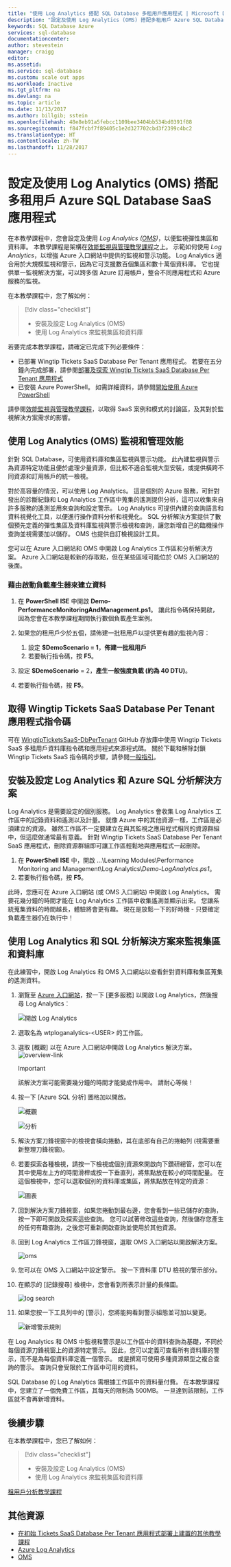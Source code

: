 ```yaml
---
title: "使用 Log Analytics 搭配 SQL Database 多租用戶應用程式 | Microsoft Docs"
description: "設定及使用 Log Analytics (OMS) 搭配多租用戶 Azure SQL Database SaaS 應用程式"
keywords: SQL Database Azure
services: sql-database
documentationcenter: 
author: stevestein
manager: craigg
editor: 
ms.assetid: 
ms.service: sql-database
ms.custom: scale out apps
ms.workload: Inactive
ms.tgt_pltfrm: na
ms.devlang: na
ms.topic: article
ms.date: 11/13/2017
ms.author: billgib; sstein
ms.openlocfilehash: 48e8eb91a5febcc1109bee3404bb534bd0391f88
ms.sourcegitcommit: f847fcbf7f89405c1e2d327702cbd3f2399c4bc2
ms.translationtype: HT
ms.contentlocale: zh-TW
ms.lasthandoff: 11/28/2017
---
```

# <a name="set-up-and-use-log-analytics-oms-with-a-multi-tenant-azure-sql-database-saas-app"></a>設定及使用 Log Analytics (OMS) 搭配多租用戶 Azure SQL Database SaaS 應用程式

在本教學課程中，您會設定及使用 *Log Analytics ([OMS](https://www.microsoft.com/cloud-platform/operations-management-suite))*，以便監視彈性集區和資料庫。 本教學課程是架構在[效能監視與管理教學課程](saas-dbpertenant-performance-monitoring.md)之上。 示範如何使用 *Log Analytics*，以增強 Azure 入口網站中提供的監視和警示功能。 Log Analytics 適合用於大規模監視和警示，因為它可支援數百個集區和數十萬個資料庫。 它也提供單一監視解決方案，可以跨多個 Azure 訂用帳戶，整合不同應用程式和 Azure 服務的監視。

在本教學課程中，您了解如何：

> [!div class="checklist"]
> * 安裝及設定 Log Analytics (OMS)
> * 使用 Log Analytics 來監視集區和資料庫

若要完成本教學課程，請確定已完成下列必要條件：

* 已部署 Wingtip Tickets SaaS Database Per Tenant 應用程式。 若要在五分鐘內完成部署，請參閱[部署及探索 Wingtip Tickets SaaS Database Per Tenant 應用程式](saas-dbpertenant-get-started-deploy.md)
* 已安裝 Azure PowerShell。 如需詳細資料，請參閱[開始使用 Azure PowerShell](https://docs.microsoft.com/powershell/azure/get-started-azureps)

請參閱[效能監視與管理教學課程](saas-dbpertenant-performance-monitoring.md)，以取得 SaaS 案例和模式的討論區，及其對於監視解決方案需求的影響。

## <a name="monitoring-and-managing-performance-with-log-analytics-oms"></a>使用 Log Analytics (OMS) 監視和管理效能

針對 SQL Database，可使用資料庫和集區監視與警示功能。 此內建監視與警示為資源特定功能且便於處理少量資源，但比較不適合監視大型安裝，或提供橫跨不同資源和訂用帳戶的統一檢視。

對於高容量的情況，可以使用 Log Analytics。 這是個別的 Azure 服務，可針對發出的診斷紀錄和 Log Analytics 工作區中蒐集的遙測提供分析，這可以收集來自許多服務的遙測並用來查詢和設定警示。 Log Analytics 可提供內建的查詢語言和資料視覺化工具，以便進行操作資料分析和視覺化。 SQL 分析解決方案提供了數個預先定義的彈性集區及資料庫監視與警示檢視和查詢，讓您新增自己的臨機操作查詢並視需要加以儲存。 OMS 也提供自訂檢視設計工具。

您可以在 Azure 入口網站和 OMS 中開啟 Log Analytics 工作區和分析解決方案。 Azure 入口網站是較新的存取點，但在某些區域可能位於 OMS 入口網站的後面。

### <a name="create-data-by-starting-the-load-generator"></a>藉由啟動負載產生器來建立資料 

1. 在 **PowerShell ISE** 中開啟 **Demo-PerformanceMonitoringAndManagement.ps1**。 讓此指令碼保持開啟，因為您會在本教學課程期間執行數個負載產生案例。
1. 如果您的租用戶少於五個，請佈建一批租用戶以提供更有趣的監視內容︰
   1. 設定 **$DemoScenario = 1**，**佈建一批租用戶**
   1. 若要執行指令碼，按 **F5**。

1. 設定 **$DemoScenario** = 2，**產生一般強度負載 (約為 40 DTU)**。
1. 若要執行指令碼，按 **F5**。

## <a name="get-the-wingtip-tickets-saas-database-per-tenant-application-scripts"></a>取得 Wingtip Tickets SaaS Database Per Tenant 應用程式指令碼

可在 [WingtipTicketsSaaS-DbPerTenant](https://github.com/Microsoft/WingtipTicketsSaaS-DbPerTenant) GitHub 存放庫中使用 Wingtip Tickets SaaS 多租用戶資料庫指令碼和應用程式來源程式碼。 關於下載和解除封鎖 Wingtip Tickets SaaS 指令碼的步驟，請參閱[一般指引](saas-tenancy-wingtip-app-guidance-tips.md)。

## <a name="installing-and-configuring-log-analytics-and-the-azure-sql-analytics-solution"></a>安裝及設定 Log Analytics 和 Azure SQL 分析解決方案

Log Analytics 是需要設定的個別服務。 Log Analytics 會收集 Log Analytics 工作區中的記錄資料和遙測以及計量。 就像 Azure 中的其他資源一樣，工作區是必須建立的資源。 雖然工作區不一定要建立在與其監視之應用程式相同的資源群組中，但這麼做通常最有意義。 針對 Wingtip Tickets SaaS Database Per Tenant SaaS 應用程式，刪除資源群組即可讓工作區輕鬆地與應用程式一起刪除。

1. 在 **PowerShell ISE** 中，開啟 ...\\Learning Modules\\Performance Monitoring and Management\\Log Analytics\\*Demo-LogAnalytics.ps1*。
1. 若要執行指令碼，按 **F5**。

此時，您應可在 Azure 入口網站 (或 OMS 入口網站) 中開啟 Log Analytics。 需要花幾分鐘的時間才能在 Log Analytics 工作區中收集遙測並顯示出來。 您讓系統蒐集資料的時間越長，體驗將會更有趣。 現在是放鬆一下的好時機 - 只要確定負載產生器仍在執行中！


## <a name="use-log-analytics-and-the-sql-analytics-solution-to-monitor-pools-and-databases"></a>使用 Log Analytics 和 SQL 分析解決方案來監視集區和資料庫


在此練習中，開啟 Log Analytics 和 OMS 入口網站以查看針對資料庫和集區蒐集的遙測資料。

1. 瀏覽至 [Azure 入口網站](https://portal.azure.com)，按一下 [更多服務] 以開啟 Log Analytics，然後搜尋 Log Analytics︰

   ![開啟 Log Analytics](media/saas-dbpertenant-log-analytics/log-analytics-open.png)

1. 選取名為 wtploganalytics-&lt;USER&gt; 的工作區。

1. 選取 [概觀] 以在 Azure 入口網站中開啟 Log Analytics 解決方案。
   ![overview-link](media/saas-dbpertenant-log-analytics/click-overview.png)

    > [!IMPORTANT]
    > 該解決方案可能需要幾分鐘的時間才能變成作用中。 請耐心等候！

1. 按一下 [Azure SQL 分析] 圖格加以開啟。

    ![概觀](media/saas-dbpertenant-log-analytics/overview.png)

    ![分析](media/saas-dbpertenant-log-analytics/analytics.png)

1. 解決方案刀鋒視窗中的檢視會橫向捲動，其在底部有自己的捲軸列 (視需要重新整理刀鋒視窗)。

1. 若要探索各種檢視，請按一下檢視或個別資源來開啟向下鑽研總管，您可以在其中使用左上方的時間滑桿或按一下垂直列，將焦點放在較小的時間配量。 在這個檢視中，您可以選取個別的資料庫或集區，將焦點放在特定的資源︰

    ![圖表](media/saas-dbpertenant-log-analytics/chart.png)

1. 回到解決方案刀鋒視窗，如果您捲動到最右邊，您會看到一些已儲存的查詢，按一下即可開啟及探索這些查詢。 您可以試著修改這些查詢，然後儲存您產生的任何有趣查詢，之後您可重新開啟查詢並使用於其他資源。

1. 回到 Log Analytics 工作區刀鋒視窗，選取 OMS 入口網站以開啟解決方案。

    ![oms](media/saas-dbpertenant-log-analytics/oms.png)

1. 您可以在 OMS 入口網站中設定警示。 按一下資料庫 DTU 檢視的警示部分。

1. 在顯示的 [記錄搜尋] 檢視中，您會看到所表示計量的長條圖。

    ![log search](media/saas-dbpertenant-log-analytics/log-search.png)

1. 如果您按一下工具列中的 [警示]，您將能夠看到警示組態並可加以變更。

    ![新增警示規則](media/saas-dbpertenant-log-analytics/add-alert.png)

在 Log Analytics 和 OMS 中監視和警示是以工作區中的資料查詢為基礎，不同於每個資源刀鋒視窗上的資源特定警示。 因此，您可以定義可查看所有資料庫的警示，而不是為每個資料庫定義一個警示。 或是撰寫可使用多種資源類型之複合查詢的警示。 查詢只會受限於工作區中可用的資料。

SQL Database 的 Log Analytics 需根據工作區中的資料量付費。 在本教學課程中，您建立了一個免費工作區，其每天的限制為 500MB。 一旦達到該限制，工作區就不會再新增資料。


## <a name="next-steps"></a>後續步驟

在本教學課程中，您已了解如何：

> [!div class="checklist"]
> * 安裝及設定 Log Analytics (OMS)
> * 使用 Log Analytics 來監視集區和資料庫

[租用戶分析教學課程](saas-dbpertenant-log-analytics.md)

## <a name="additional-resources"></a>其他資源

* [在初始 Tickets SaaS Database Per Tenant 應用程式部署上建置的其他教學課程](saas-dbpertenant-wingtip-app-overview.md#sql-database-wingtip-saas-tutorials)
* [Azure Log Analytics](../log-analytics/log-analytics-azure-sql.md)
* [OMS](https://blogs.technet.microsoft.com/msoms/2017/02/21/azure-sql-analytics-solution-public-preview/)
